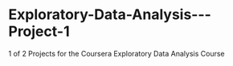 # Exploratory-Data-Analysis---Project-1
1 of 2 Projects for the Coursera Exploratory Data Analysis Course
